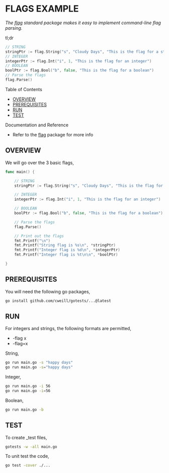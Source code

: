 # FLAGS EXAMPLE

_The
[flag](https://pkg.go.dev/flag)
 standard package makes it easy to implement command-line flag parsing._

tl;dr

```go
// STRING
stringPtr := flag.String("s", "Cloudy Days", "This is the flag for a string")
// INTEGER
integerPtr := flag.Int("i", 1, "This is the flag for an integer")
// BOOLEAN
boolPtr := flag.Bool("b", false, "This is the flag for a boolean")
// Parse the flags
flag.Parse()
```

Table of Contents

* [OVERVIEW](https://github.com/JeffDeCola/my-go-examples/tree/master/common-go/flags/flags#overview)
* [PREREQUISITES](https://github.com/JeffDeCola/my-go-examples/tree/master/common-go/flags/flags#prerequisites)
* [RUN](https://github.com/JeffDeCola/my-go-examples/tree/master/common-go/flags/flags#run)
* [TEST](https://github.com/JeffDeCola/my-go-examples/tree/master/common-go/flags/flags#test)

Documentation and Reference

* Refer to the
  [flag](https://golang.org/pkg/flag/)
  package for more info

## OVERVIEW

We will go over the 3 basic flags,

```go
func main() {

    // STRING
    stringPtr := flag.String("s", "Cloudy Days", "This is the flag for a string")

    // INTEGER
    integerPtr := flag.Int("i", 1, "This is the flag for an integer")

    // BOOLEAN
    boolPtr := flag.Bool("b", false, "This is the flag for a boolean")

    // Parse the flags
    flag.Parse()

    // Print out the flags
    fmt.Printf("\n")
    fmt.Printf("String flag is %s\n", *stringPtr)
    fmt.Printf("Integer flag is %d\n", *integerPtr)
    fmt.Printf("Integer flag is %t\n\n", *boolPtr)

}
```

## PREREQUISITES

You will need the following go packages,

```bash
go install github.com/cweill/gotests/...@latest
```

## RUN

For integers and strings, the following formats are permitted,

* -flag x
* -flag=x

String,

```bash
go run main.go -s "happy days"
go run main.go -s="happy days"
```

Integer,

```bash
go run main.go -i 56
go run main.go -i=56
```

Boolean,

```bash
go run main.go -b
```

## TEST

To create _test files,

```bash
gotests -w -all main.go
```

To unit test the code,

```bash
go test -cover ./...
```
